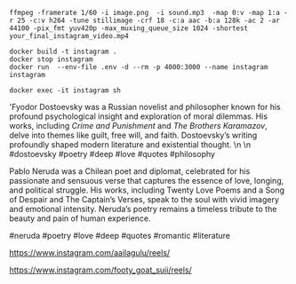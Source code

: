 ```
ffmpeg -framerate 1/60 -i image.png  -i sound.mp3  -map 0:v -map 1:a -r 25 -c:v h264 -tune stillimage -crf 18 -c:a aac -b:a 128k -ac 2 -ar 44100 -pix_fmt yuv420p -max_muxing_queue_size 1024 -shortest your_final_instagram_video.mp4

```

```
docker build -t instagram .
docker stop instagram
docker run  --env-file .env -d --rm -p 4000:3000 --name instagram instagram

docker exec -it instagram sh
```

'Fyodor Dostoevsky was a Russian novelist and philosopher known for his profound psychological insight and exploration of moral dilemmas. His works, including _Crime and Punishment_ and _The Brothers Karamazov_, delve into themes like guilt, free will, and faith. Dostoevsky’s writing profoundly shaped modern literature and existential thought. \n \n #dostoevsky #poetry #deep #love #quotes #philosophy

Pablo Neruda was a Chilean poet and diplomat, celebrated for his passionate and sensuous verse that captures the essence of love, longing, and political struggle. His works, including Twenty Love Poems and a Song of Despair and The Captain’s Verses, speak to the soul with vivid imagery and emotional intensity. Neruda’s poetry remains a timeless tribute to the beauty and pain of human experience.

#neruda #poetry #love #deep #quotes #romantic #literature



https://www.instagram.com/aailagulu/reels/


https://www.instagram.com/footy_goat_suii/reels/
